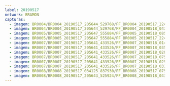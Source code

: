 ```yaml
---
label: 20190517
network: BRAMON
capturas:
  - imagem: BR0004/BR0004_20190517_205644_529768/FF_BR0004_20190517_224733_178_0131584.fits_maxpixel.jpg
  - imagem: BR0004/BR0004_20190517_205644_529768/FF_BR0004_20190518_043710_039_0550144.fits_maxpixel.jpg
  - imagem: BR0005/BR0005_20190517_205647_555884/FF_BR0005_20190518_085613_297_0841984.fits_maxpixel.jpg
  - imagem: BR0005/BR0005_20190517_205647_555884/FF_BR0005_20190517_224256_787_0122112.fits_maxpixel.jpg
  - imagem: BR0007/BR0007_20190517_205641_433526/FF_BR0007_20190518_014559_815_0315648.fits_maxpixel.jpg
  - imagem: BR0007/BR0007_20190517_205641_433526/FF_BR0007_20190518_035551_460_0460288.fits_maxpixel.jpg
  - imagem: BR0007/BR0007_20190517_205641_433526/FF_BR0007_20190518_020841_566_0340736.fits_maxpixel.jpg
  - imagem: BR0007/BR0007_20190517_205641_433526/FF_BR0007_20190518_075009_765_0719104.fits_maxpixel.jpg
  - imagem: BR0007/BR0007_20190517_205641_433526/FF_BR0007_20190518_025540_684_0392960.fits_maxpixel.jpg
  - imagem: BR0007/BR0007_20190517_205641_433526/FF_BR0007_20190518_031546_941_0415488.fits_maxpixel.jpg
  - imagem: BR0008/BR0008_20190517_034125_837930/FF_BR0008_20190517_075254_645_0076032.fits_maxpixel.jpg
  - imagem: BR0008/BR0008_20190517_205643_525924/FF_BR0008_20190518_043559_260_0386048.fits_maxpixel.jpg
---
```

